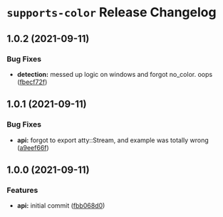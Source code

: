 # `supports-color` Release Changelog

<a name="1.0.2"></a>
## 1.0.2 (2021-09-11)

### Bug Fixes

* **detection:** messed up logic on windows and forgot no_color. oops ([fbecf72f](https://github.com/zkat/supports-color/commit/fbecf72f6331ddc08de625861d9bece0370b07c3))

<a name="1.0.1"></a>
## 1.0.1 (2021-09-11)

### Bug Fixes

* **api:** forgot to export atty::Stream, and example was totally wrong ([a9eef66f](https://github.com/zkat/supports-color/commit/a9eef66f5fa6b75b14bbb4d860f24dba9dcf5724))

<a name="1.0.0"></a>
## 1.0.0 (2021-09-11)

### Features

* **api:** initial commit ([fbb068d0](https://github.com/zkat/supports-color/commit/fbb068d070687eac0ecbef23015c07cd025ce161))

